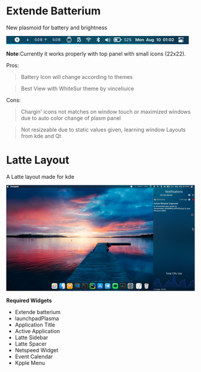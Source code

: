 # Extende Batterium 


New plasmoid  for battery and brightness

![Battery ScreenShort](/shorts/battery.png)

<b>Note</b>:Currently it works properly with top panel with small icons (22x22).

Pros:

>Battery Icon will change according to themes 

>Best View with WhiteSur theme by vinceliuice

Cons:

>Chargin' icons not matches on window touch or maximized windows due to auto color change of plasm panel

>Not resizeable due to static values given, learning window Layouts from kde and Qt 


# Latte Layout

A Latte layout made for kde

![Latte Screen](/shorts/display.png)

<b>Required Widgets</b>
<ul>
<li>Extende batterium</li>
 <li>launchpadPlasma</li>
 <li>Application Title</li>
 <li>Active Application</li>
 <li>Latte Sidebar</li>
 <li>Latte Spacer</li>
 <li>Netspeed Widget</li>
 <li>Event Calendar</li>
 <li>Kpple Menu</li>
</ul>

